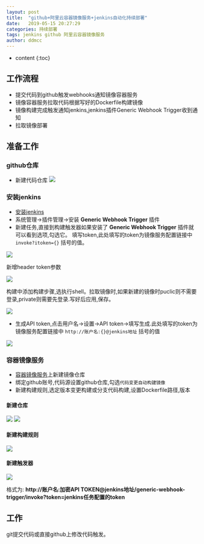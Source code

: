 ```yaml
---
layout: post
title:  "github+阿里云容器镜像服务+jenkins自动化持续部署"
date:   2019-05-15 20:27:29
categories: 持续部署
tags: jenkins github 阿里云容器镜像服务
author: ddmcc
---
```


* content
{:toc}


## 工作流程
 - 提交代码到github触发webhooks通知镜像容器服务
 - 镜像容器服务拉取代码根据写好的Dockerfile构建镜像
 - 镜像构建完成触发通知jenkins,jenkins插件Generic Webhook Trigger收到通知
 - 拉取镜像部署
 



## 准备工作

### github仓库
- 新建代码仓库
![](http://ww1.sinaimg.cn/large/0060GLrDgy1g32aijkcn6j30zf09574w.jpg)


### 安装jenkins
- [安装jenkins](https://ddmcc.space/2019/05/15/installing-jenkins-in-ubantu/)
- 系统管理->插件管理->安装 **Generic Webhook Trigger** 插件
- 新建任务,直接到构建触发器如果安装了 **Generic Webhook Trigger** 插件就可以看到选项,勾选它。
填写token,此处填写的token为镜像服务配置链接中 `invoke?itoken={}` 括号的值。


![](http://ww1.sinaimg.cn/large/0060GLrDgy1g32amsd7u5j30wu0o5go2.jpg)



新增header token参数


![](http://ww1.sinaimg.cn/large/0060GLrDgy1g32c1q3xl3j30zp0i1407.jpg)



构建中添加构建步骤,选执行shell。拉取镜像时,如果新建的镜像时puclic则不需要登录,private则需要先登录.写好后应用,保存。



![](http://ww1.sinaimg.cn/large/0060GLrDgy1g32b6r80rzj30ww0fejrz.jpg)


- 生成API token,点击用户名->设置->API token->填写生成.此处填写的token为镜像服务配置链接中 `http://账户名:{}@jenkins地址` 括号的值


![](http://ww1.sinaimg.cn/large/0060GLrDgy1g32awrjvt9j30wc06tt8x.jpg)



### 容器镜像服务
- [容器镜像服务](https://cr.console.aliyun.com)上新建镜像仓库
- 绑定github账号,代码源设置github仓库,勾选`代码变更自动构建镜像`
- 新建构建规则,选定版本变更构建或分支代码构建,设置Dockerfile路径,版本


#### 新建仓库
![](http://ww1.sinaimg.cn/large/0060GLrDgy1g329s4tva6j30qv0nhwfg.jpg)
![](http://ww1.sinaimg.cn/large/0060GLrDgy1g329tiatufj30r10fwq3x.jpg)

#### 新建构建规则
![](http://ww1.sinaimg.cn/large/0060GLrDgy1g32a2nr20bj30ko0g9aal.jpg)

#### 新建触发器
![](http://ww1.sinaimg.cn/large/0060GLrDgy1g32a6hsk86j30jt0dimxo.jpg)


格式为: **http://账户名:加密API TOKEN@jenkins地址/generic-webhook-trigger/invoke?token=jenkins任务配置的token**

## 工作

git提交代码或直接github上修改代码触发。

